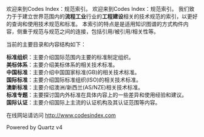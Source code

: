 欢迎来到Codes Index：规范索引。
欢迎来到Codes Index：规范索引。
我们致力于于建立世界范围内的**流程工业**行业的**工程建设**相关的技术规范的索引，以更好的查询和使用技术规范和标准。
本索引的特点是是适用知识图谱的方式构件内容，侧重于规范与规范之间的连接，包括引用/被引用/相关性等。  

当前的主要目录和内容结构如下：
  
**标准组织**：主要介绍国际范围内主要的标准制定组织。  
**美标体系**：主要介绍美标体系的相关技术标准。  
**中国标准**：主要介绍中国国家标准(GB)的相关技术标准。  
**国际标准**：主要介绍国际标准组织(ISO)的相关技术标准。  
**澳新标准**：主要介绍澳洲/新西兰(AS/NZE)相关技术标准。  
**标准专题**：主要探讨国内外标准在具体内容上的一些差异和使用经验和建议。  
**国际认证**：主要介绍国际上主流的认证机构及其认证范围等内容。 

在线网站请访问
http://www.codesindex.com

Powered by Quartz v4

